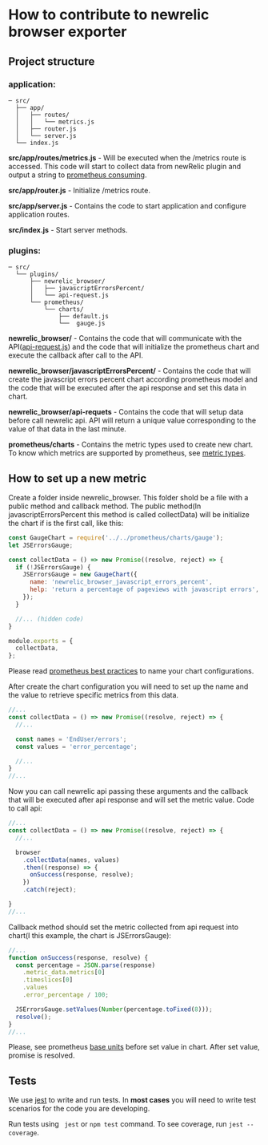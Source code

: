 # **How to contribute to newrelic browser exporter**

## **Project structure**

### **application**:
```
─ src/
  ├── app/
  │   ├── routes/
  │   │   └── metrics.js
  │   ├── router.js
  │   └── server.js
  └── index.js
```

**src/app/routes/metrics.js** - Will be executed when the /metrics route is accessed. This code will start to collect data from newRelic plugin and output a string to [prometheus consuming](https://github.com/siimon/prom-client#register).

**src/app/router.js** - Initialize /metrics route.

**src/app/server.js** - Contains the code to start application and configure application routes.

**src/index.js** - Start server methods.

### **plugins**:
```
─ src/
  └── plugins/
      ├── newrelic_browser/
      │   ├── javascriptErrorsPercent/
      │   └── api-request.js
      └── prometheus/
          └── charts/
              ├── default.js
              └──  gauge.js
```

**newrelic_browser/** - Contains the code that will communicate with the API([api-request.js](https://github.com/ContaAzul/newrelic_browser_exporter/blob/master/src/plugins/newrelic_browser/api-request.js)) and the code that will initialize the prometheus chart and execute the callback after call to the API.

**newrelic_browser/javascriptErrorsPercent/** - Contains the code that will create the javascript errors percent chart according prometheus model and the code that will be executed after the api response and set this data in chart.

**newrelic_browser/api-requets** - Contains the code that will setup data before call newrelic api. API will return a unique value corresponding to the value of that data in the last minute.

**prometheus/charts** - Contains the metric types used to create new chart. To know which metrics are supported by prometheus, see [metric types](https://prometheus.io/docs/concepts/metric_types/).


## **How to set up a new metric**

Create a folder inside newrelic_browser. This folder shold be a file with a public method and callback method. The public method(In javascriptErrorsPercent this method is called collectData) will be initialize the chart if is the first call, like this:

```js
const GaugeChart = require('../../prometheus/charts/gauge');
let JSErrorsGauge;

const collectData = () => new Promise((resolve, reject) => {
  if (!JSErrorsGauge) {
    JSErrorsGauge = new GaugeChart({
      name: 'newrelic_browser_javascript_errors_percent',
      help: 'return a percentage of pageviews with javascript errors',
    });
  }

  //... (hidden code)
}

module.exports = {
  collectData,
};
```
Please read [prometheus best practices](https://prometheus.io/docs/practices/naming/) to name your chart configurations.

After create the chart configuration you will need to set up the name and the value to retrieve specific metrics from this data.

```js
//...
const collectData = () => new Promise((resolve, reject) => {
  //...

  const names = 'EndUser/errors';
  const values = 'error_percentage';

  //...
}
//...
```

Now you can call newrelic api passing these arguments and the callback that will be executed after api response and will set the metric value.
Code to call api:

```js
//...
const collectData = () => new Promise((resolve, reject) => {
  //...

  browser
    .collectData(names, values)
    .then((response) => {
      onSuccess(response, resolve);
    })
    .catch(reject);

}
//...
```
Callback method should set the metric collected from api request into chart(I this example, the chart is JSErrorsGauge):

```js
//...
function onSuccess(response, resolve) {
  const percentage = JSON.parse(response)
    .metric_data.metrics[0]
    .timeslices[0]
    .values
    .error_percentage / 100;

  JSErrorsGauge.setValues(Number(percentage.toFixed(8)));
  resolve();
}
//...

```
Please, see prometheus [base units](https://prometheus.io/docs/practices/naming/#base-units) before set value in chart.
After set value, promise is resolved.

## **Tests**
We use [jest](https://jestjs.io/) to write and run tests.
In **most cases** you will need to write test scenarios for the code you are developing.

Run tests using ``` jest``` or ```npm test``` command. To see coverage, run ```jest --coverage```.


